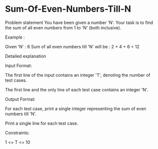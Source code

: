 # Sum-Of-Even-Numbers-Till-N
Problem statement
You have been given a number 'N'. Your task is to find the sum of all even numbers from 1 to 'N' (both inclusive).

Example :

Given 'N' : 6
Sum of all even numbers till 'N' will be : 2 + 4 + 6 = 12

Detailed explanation

Input Format:

The first line of the input contains an integer 'T', denoting the number of test cases.

The first line and the only line of each test case contains an integer 'N'.

Output Format:

For each test case, print a single integer representing the sum of even numbers till 'N'.

Print a single line for each test case.

Constraints:

1 <= T <= 10

